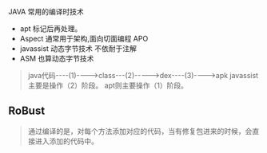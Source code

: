 JAVA 常用的编译时技术

* apt  标记后再处理。
* Aspect 通常用于架构,面向切面编程 APO
* javassist 动态字节技术 不依耐于注解 
* ASM 也算动态字节技术

> 
> java代码----(1)---->class---(2)----->dex----(3)---->apk
> javassist 主要是操作（2）阶段。
> apt则主要操作（1）阶段。

## RoBust
> 通过编译的是，对每个方法添加对应的代码，当有修复包进来的时候，会直接进入添加的代码中。